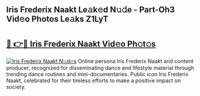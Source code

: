 ## Iris Frederix Naakt Le𝚊k𝚎d N𝚞𝚍e - Part-Oh3 Vid𝚎o Photos Le𝚊ks Z1LyT

# <h2><a href="http://fb9lgsj.evod.top/?m=Iris+Frederix+Naakt">🔗 👉🔴 Iris Frederix Naakt Vid𝚎o Ph𝚘t𝚘s</a></h2>

[![Iris Frederix Naakt N𝚞d𝚎s](https://i.imgur.com/8V9OHl7.gif)](http://fb9lgsj.evod.top/?m=Iris+Frederix+Naakt)
Online persona Iris Frederix Naakt and content producer, recognized for disseminating dance and lifestyle material through trending dance routines and mini-documentaries. Public icon Iris Frederix Naakt, celebrated for their tireless efforts to make a positive impact on society. 

